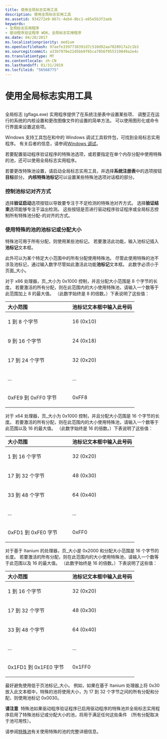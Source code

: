 ```yaml
---
title: 使用全局标志实用工具
description: 使用全局标志实用工具
ms.assetid: 934272e9-867c-4eb4-8bc1-e65e5b3f2aeb
keywords:
- 全局标志实用程序
- 驱动程序验证程序 WDK，全局标志实用程序
ms.date: 04/20/2017
ms.localizationpriority: medium
ms.openlocfilehash: 97aefe3397738391d7c510d92aa7028917a2c1b3
ms.sourcegitcommit: a33b7978e22d5bb9f65ca7056f955319049a2e4c
ms.translationtype: MT
ms.contentlocale: zh-CN
ms.lasthandoff: 01/31/2019
ms.locfileid: "56568775"
---
```

# <a name="using-the-global-flags-utility"></a>使用全局标志实用工具


## <span id="ddk_using_the_global_flags_utility_tools"></span><span id="DDK_USING_THE_GLOBAL_FLAGS_UTILITY_TOOLS"></span>


全局标志 (gflags.exe) 实用程序提供了在系统注册表中设置某些项、 调整正在运行的系统的内核设置和更改图像文件的设置的简单方法。 可以使用图形化或命令行界面来设置这些项。

Windows 支持工具包在和中的 Windows 调试工具软件包，可找到全局标志实用程序。 有关后者的信息，请参阅[Windows 调试](https://msdn.microsoft.com/library/windows/hardware/ff551063)。

若要配置驱动程序验证程序的特殊池选项，或若要指定在单个内存分配中使用特殊的池，还可以使用全局标志实用程序。

若要更改特殊池设置，请启动全局标志实用工具，并选择**系统注册表**中的选项按钮**目标**部分。 **内核特殊池标记**可以设置某些特殊池选项对话框的部分。

### <a name="span-idcontrollingpooltagalignmentspanspan-idcontrollingpooltagalignmentspancontrolling-pool-tag-alignment"></a><span id="controlling_pool_tag_alignment"></span><span id="CONTROLLING_POOL_TAG_ALIGNMENT"></span>控制池标记对齐方式

选择**验证启动**选项按钮以导致要专注于不足检测的特殊池对齐方式。 选择**验证结束**选项能够专注于溢出检测。 这些按钮是否进行驱动程序验证程序或全局标志控制所有特殊池分配-的对齐的方式。

### <a name="span-idusingspecialpoolbypooltagorallocationsizespanspan-idusingspecialpoolbypooltagorallocationsizespanusing-special-pool-by-pool-tag-or-allocation-size"></a><span id="using_special_pool_by_pool_tag_or_allocation_size"></span><span id="USING_SPECIAL_POOL_BY_POOL_TAG_OR_ALLOCATION_SIZE"></span>使用特殊的池的池标记或分配大小

特殊池可用于所有分配，则使用某些池标记。 若要激活此功能，输入池标记插入**池标记**文本框。

此外可以为某个特定大小范围中的所有分配使用特殊池。 尽管此使用特殊的池不涉及池标记，通过输入数字尽管如此激活此功能**池标记**文本框。 此数字必须小于页面\_大小。

对于 x86 处理器，页\_大小为 0x1000 控制，并且分配大小范围是 8 个字节的长度。 若要激活的所有分配，则在此范围内的大小使用特殊池，请输入一个数等于此范围加上 8 的最大值。 （此数字始终是 8 的倍数。）下表说明了这些值：

<table>
<colgroup>
<col width="50%" />
<col width="50%" />
</colgroup>
<thead>
<tr class="header">
<th align="left">大小范围</th>
<th align="left">池标记文本框中输入此号码</th>
</tr>
</thead>
<tbody>
<tr class="odd">
<td align="left"><p>1 到 8 个字节</p></td>
<td align="left"><p>16 (0x10)</p></td>
</tr>
<tr class="even">
<td align="left"><p>9 到 16 个字节</p></td>
<td align="left"><p>24 (0x18)</p></td>
</tr>
<tr class="odd">
<td align="left"><p>17 到 24 个字节</p></td>
<td align="left"><p>32 (0x20)</p></td>
</tr>
<tr class="even">
<td align="left"><p>...</p></td>
<td align="left"><p>...</p></td>
</tr>
<tr class="odd">
<td align="left"><p>0xFE9 到 0xFF0 字节</p></td>
<td align="left"><p>0xFF8</p></td>
</tr>
</tbody>
</table>

 

对于 x64 处理器，页\_大小为 0x1000 控制，并且分配大小范围是 16 个字节的长度。 若要激活的所有分配，则在此范围内的大小使用特殊池，请输入一个数等于此范围以及 16 的最大值。 （此数字始终是 16 的倍数。）下表说明了这些值：

<table>
<colgroup>
<col width="50%" />
<col width="50%" />
</colgroup>
<thead>
<tr class="header">
<th align="left">大小范围</th>
<th align="left">池标记文本框中输入此号码</th>
</tr>
</thead>
<tbody>
<tr class="odd">
<td align="left"><p>1 到 16 个字节</p></td>
<td align="left"><p>32 (0x20)</p></td>
</tr>
<tr class="even">
<td align="left"><p>17 到 32 个字节</p></td>
<td align="left"><p>48 (0x30)</p></td>
</tr>
<tr class="odd">
<td align="left"><p>33 到 48 个字节</p></td>
<td align="left"><p>64 (0x40)</p></td>
</tr>
<tr class="even">
<td align="left"><p>...</p></td>
<td align="left"><p>...</p></td>
</tr>
<tr class="odd">
<td align="left"><p>0xFD1 到 0xFE0 字节</p></td>
<td align="left"><p>0xFF0</p></td>
</tr>
</tbody>
</table>

 

对于基于 Itanium 的处理器，页\_大小是 0x2000 和分配大小范围是 16 个字节的长度。 若要激活的所有分配，则在此范围内的大小使用特殊池，请输入一个数等于此范围以及 16 的最大值。 （此数字始终是 16 的倍数。）下表说明了这些值：

<table>
<colgroup>
<col width="50%" />
<col width="50%" />
</colgroup>
<thead>
<tr class="header">
<th align="left">大小范围</th>
<th align="left">池标记文本框中输入此号码</th>
</tr>
</thead>
<tbody>
<tr class="odd">
<td align="left"><p>1 到 16 个字节</p></td>
<td align="left"><p>32 (0x20)</p></td>
</tr>
<tr class="even">
<td align="left"><p>17 到 32 个字节</p></td>
<td align="left"><p>48 (0x30)</p></td>
</tr>
<tr class="odd">
<td align="left"><p>33 到 48 个字节</p></td>
<td align="left"><p>64 (0x40)</p></td>
</tr>
<tr class="even">
<td align="left"><p>...</p></td>
<td align="left"><p>...</p></td>
</tr>
<tr class="odd">
<td align="left"><p>0x1FD1 到 0x1FE0 字节</p></td>
<td align="left"><p>0x1FF0</p></td>
</tr>
</tbody>
</table>

 

最好避免使用低于页池标记\_大小。 例如，如果在基于 Itanium 处理器上将 0x30 放入此文本框中，特殊的池将使用大小，为 17 到 32 个字节之间的所有分配和分配，则使用池标记 0x0030。

**请注意**  特殊池如果驱动程序验证程序已启用驱动程序的特殊池并全局标志实用程序启用了特殊池标记或分配大小的池，将用于满足任何这些条件 （所有分配取决于池可用性）。

 

请参阅[特殊池](special-pool.md)有关使用特殊的池的完整详细信息。

 

 





